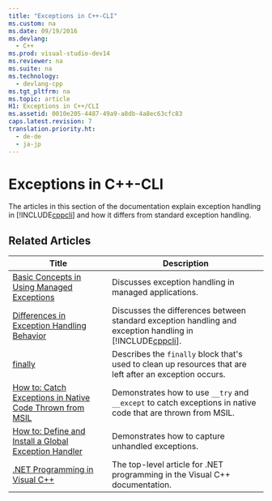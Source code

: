 ```yaml
---
title: "Exceptions in C++-CLI"
ms.custom: na
ms.date: 09/19/2016
ms.devlang: 
  - C++
ms.prod: visual-studio-dev14
ms.reviewer: na
ms.suite: na
ms.technology: 
  - devlang-cpp
ms.tgt_pltfrm: na
ms.topic: article
H1: Exceptions in C++/CLI
ms.assetid: 0010e205-4487-49a9-a8db-4a8ec63cfc83
caps.latest.revision: 7
translation.priority.ht: 
  - de-de
  - ja-jp
---
```

# Exceptions in C++-CLI
The articles in this section of the documentation explain exception handling in [!INCLUDE[cppcli](../vs140/includes/cppcli_md.md)] and how it differs from standard exception handling.  
  
## Related Articles  
  
|Title|Description|  
|-----------|-----------------|  
|[Basic Concepts in Using Managed Exceptions](../vs140/Basic-Concepts-in-Using-Managed-Exceptions.md)|Discusses exception handling in managed applications.|  
|[Differences in Exception Handling Behavior](../vs140/Differences-in-Exception-Handling-Behavior-Under--CLR.md)|Discusses the differences between standard exception handling and exception handling in [!INCLUDE[cppcli](../vs140/includes/cppcli_md.md)].|  
|[finally](../vs140/finally.md)|Describes the `finally` block that's used to clean up resources that are left after an exception occurs.|  
|[How to: Catch Exceptions in Native Code Thrown from MSIL](../vs140/How-to--Catch-Exceptions-in-Native-Code-Thrown-from-MSIL.md)|Demonstrates how to use `__try` and `__except` to catch exceptions in native code that are thrown from MSIL.|  
|[How to: Define and Install a Global Exception Handler](../vs140/How-to--Define-and-Install-a-Global-Exception-Handler.md)|Demonstrates how to capture unhandled exceptions.|  
|[.NET Programming in Visual C++](../vs140/.NET-Programming-with-C---CLI--Visual-C---.md)|The top-level article for .NET programming in the Visual C++ documentation.|